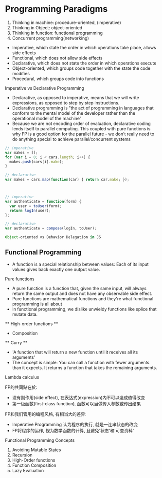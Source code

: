 

# Programming Paradigms
1. Thinking in machine: procedure-oriented, (imperative)
2. Thinking in Object: object-oriented 
3. Thinking in function: functional programming
4. Concurrent programming(networking)

- Imperative, which state the order in which operations take place, allows side effects
- Functional, which does not allow side effects
- Declarative, which does not state the order in which operations execute 
- Object-oriented, which groups code together with the state the code modifies
- Procedural, which groups code into functions


Imperative vs Declarative Programming

- Declarative, as opposed to imperative, means that we will write expressions, as opposed to step by step instructions.
- Declarative programming is "the act of programming in languages that conform to the mental model of the developer rather than the operational model of the machine"
- Because we are not encoding order of evaluation, declarative coding lends itself to parallel computing. This coupled with pure functions is why FP is a good option for the parallel future - we don't really need to do anything special to achieve parallel/concurrent systems

```js
// imperative
var makes = [];
for (var i = 0; i < cars.length; i++) {
  makes.push(cars[i].make);
}

// declarative
var makes = cars.map(function(car) { return car.make; });



// imperative
var authenticate = function(form) {
  var user = toUser(form);
  return logIn(user);
};

// declarative
var authenticate = compose(logIn, toUser);

Object-oriented vs Behavior Delegation in JS


```


## Functional Programming
- A function is a special relationship between values: Each of its input values gives back exactly one output value.

Pure functions
- A pure function is a function that, given the same input, will always return the same output and does not have any observable side effect.
- Pure functions are mathematical functions and they're what functional programming is all about
- In functional programming, we dislike unwieldy functions like splice that mutate data.


** High-order functions **
- Composition



** Curry **
- 'A function that will return a new function until it receives all its arguments'
- The concept is simple: You can call a function with fewer arguments than it expects. It returns a function that takes the remaining arguments.


Lambda calculus

FP的共同點在於:
- 没有副作用(side effect), 在表达式(expression)内不可以造成值得改变
- 第一级函数(first-class function), 函数可以当做传入参数或传出结果

FP和我们管用的编程风格, 有相当大的差异:
- Imperative Programming 认为程序的执行, 就是一连串状态的改变
- FP将程序的运作, 视为数学函数的计算, 且避免'状态'和'可变资料'

Functional Programming Concepts
1. Avoiding Mutable States
2. Recursion
3. High-Order functions
4. Function Composition
5. Lazy Evaluation



